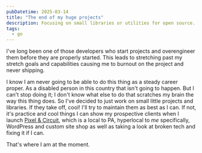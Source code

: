 ```yaml
---
pubDatetime: 2025-03-14
title: "The end of my huge projects"
description: Focusing on small libraries or utilities for open source.
tags:
  - go
---
```


I've long been one of those developers who start projects and overengineer them before they are properly started. This leads to stretching past my stretch goals and capabilities causing me to burnout on the project and never shipping.

I know I am never going to be able to do this thing as a steady career proper. As a disabled person in this country that isn't going to happen. But I can't stop doing it; I don't know what else to do that scratches my brain the way this thing does. So I've decided to just work on small little projects and libraries. If they take off, cool! I'll try to maintain them as best as I can. If not, it's practice and cool things I can show my prospective clients when I launch [Pixel & Circuit](https://pxlandcircuit.shop), which is a local to PA, hyperlocal to _me_ specifically, WordPress and custom site shop as well as taking a look at broken tech and fixing it if I can.

That's where I am at the moment.
